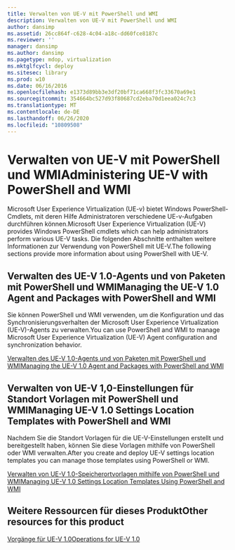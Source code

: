 ```yaml
---
title: Verwalten von UE-V mit PowerShell und WMI
description: Verwalten von UE-V mit PowerShell und WMI
author: dansimp
ms.assetid: 26cc864f-c628-4c04-a18c-dd60fce8187c
ms.reviewer: ''
manager: dansimp
ms.author: dansimp
ms.pagetype: mdop, virtualization
ms.mktglfcycl: deploy
ms.sitesec: library
ms.prod: w10
ms.date: 06/16/2016
ms.openlocfilehash: e1373d89bb3e3df20bf71ca668f3fc33670a69e1
ms.sourcegitcommit: 354664bc527d93f80687cd2eba70d1eea024c7c3
ms.translationtype: MT
ms.contentlocale: de-DE
ms.lasthandoff: 06/26/2020
ms.locfileid: "10809508"
---
```

# <span data-ttu-id="2d1b7-103">Verwalten von UE-V mit PowerShell und WMI</span><span class="sxs-lookup"><span data-stu-id="2d1b7-103">Administering UE-V with PowerShell and WMI</span></span>


<span data-ttu-id="2d1b7-104">Microsoft User Experience Virtualization (UE-v) bietet Windows PowerShell-Cmdlets, mit deren Hilfe Administratoren verschiedene UE-v-Aufgaben durchführen können.</span><span class="sxs-lookup"><span data-stu-id="2d1b7-104">Microsoft User Experience Virtualization (UE-V) provides Windows PowerShell cmdlets which can help administrators perform various UE-V tasks.</span></span> <span data-ttu-id="2d1b7-105">Die folgenden Abschnitte enthalten weitere Informationen zur Verwendung von PowerShell mit UE-V.</span><span class="sxs-lookup"><span data-stu-id="2d1b7-105">The following sections provide more information about using PowerShell with UE-V.</span></span>

## <span data-ttu-id="2d1b7-106">Verwalten des UE-V 1.0-Agents und von Paketen mit PowerShell und WMI</span><span class="sxs-lookup"><span data-stu-id="2d1b7-106">Managing the UE-V 1.0 Agent and Packages with PowerShell and WMI</span></span>


<span data-ttu-id="2d1b7-107">Sie können PowerShell und WMI verwenden, um die Konfiguration und das Synchronisierungsverhalten der Microsoft User Experience Virtualization (UE-V)-Agents zu verwalten.</span><span class="sxs-lookup"><span data-stu-id="2d1b7-107">You can use PowerShell and WMI to manage Microsoft User Experience Virtualization (UE-V) Agent configuration and synchronization behavior.</span></span>

[<span data-ttu-id="2d1b7-108">Verwalten des UE-V 1.0-Agents und von Paketen mit PowerShell und WMI</span><span class="sxs-lookup"><span data-stu-id="2d1b7-108">Managing the UE-V 1.0 Agent and Packages with PowerShell and WMI</span></span>](managing-the-ue-v-10-agent-and-packages-with-powershell-and-wmi.md)

## <span data-ttu-id="2d1b7-109">Verwalten von UE-V 1,0-Einstellungen für Standort Vorlagen mit PowerShell und WMI</span><span class="sxs-lookup"><span data-stu-id="2d1b7-109">Managing UE-V 1.0 Settings Location Templates with PowerShell and WMI</span></span>


<span data-ttu-id="2d1b7-110">Nachdem Sie die Standort Vorlagen für die UE-V-Einstellungen erstellt und bereitgestellt haben, können Sie diese Vorlagen mithilfe von PowerShell oder WMI verwalten.</span><span class="sxs-lookup"><span data-stu-id="2d1b7-110">After you create and deploy UE-V settings location templates you can manage those templates using PowerShell or WMI.</span></span>

[<span data-ttu-id="2d1b7-111">Verwalten von UE-V 1.0-Speicherortvorlagen mithilfe von PowerShell und WMI</span><span class="sxs-lookup"><span data-stu-id="2d1b7-111">Managing UE-V 1.0 Settings Location Templates Using PowerShell and WMI</span></span>](managing-ue-v-10-settings-location-templates-using-powershell-and-wmi.md)

## <span data-ttu-id="2d1b7-112">Weitere Ressourcen für dieses Produkt</span><span class="sxs-lookup"><span data-stu-id="2d1b7-112">Other resources for this product</span></span>


[<span data-ttu-id="2d1b7-113">Vorgänge für UE-V 1.0</span><span class="sxs-lookup"><span data-stu-id="2d1b7-113">Operations for UE-V 1.0</span></span>](operations-for-ue-v-10.md)

 

 





